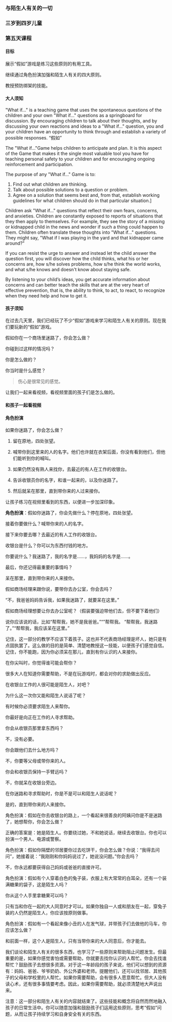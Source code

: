 ### 与陌生人有关的一切

### 三岁到四岁儿童

### 第五天课程

#### 目标

展示“假如”游戏是练习这些原则的有用工具。

继续通过角色扮演加强和陌生人有关的四大原则。

教授预防绑架的技能。

#### 大人须知

"What if..." is a teaching game that uses the spontaneous questions of the children and your own "What if..." questions as a springboard for discussion.  By encouraging children to talk about their thoughts, and by discussing your own reactions and ideas to a "What if..." question, you and your children have an opportunity to think through and establish a variety of possible responses.
“假如”

The "What if..."Game helps children to anticipate and plan.  It is this aspect of the Game that makes it the single most valuable tool you have for teaching personal safety to your children and for encouraging ongoing reinforcement and participation.

The purpose of any "What if..." Game is to: 

1. Find out what children are thinking.
2. Talk about possible solutions to a question or problem.
3. Agree on a solution that seems best and, from that, establish working guidelines for what children should do in that particular situation.]

Children ask "What if..." questions that reflect their own fears, concerns, and anxieties.  Children are constantly exposed to reports of situations that they then apply to themselves. For example, they see the story of a missing or kidnapped child in the news and wonder if such a thing could happen to them. Children often translate these thoughts into "What if..." questions. They might say, "What if I was playing in the yard and that kidnapper came around?"

If you can resist the urge to answer and instead let the child answer the question first, you will discover how the child thinks, what his or her concerns are, how s/he solves problems, how s/he think the world works, and what s/he knows and doesn't know about staying safe.

By listening to your child’s ideas, you get accurate information about concerns and can better teach the skills that are at the very heart of effective prevention, that is, the ability to think, to act, to react, to recognize when they need help and how to get it.

#### 孩子须知

在过去几天里，我们已经玩了不少“假如”游戏来学习和陌生人有关的原则。现在我们要玩新的“假如”游戏。

假如你在一个商场里迷路了，你会怎么做？

你碰到过这样的情况吗？

你是怎么做的？

你当时是什么感觉？

> 伤心是很常见的感觉。

让我们一起来看视频，看视频里面的孩子们是怎么做的。

#### 和孩子一起看视频

#### 角色扮演

如果你迷路了，你会怎么做？

1. 留在原地，四处张望。

2. 喊带你到这里来的人的名字。他们也许就在衣架后面，你没有看到他们，但他们能听到你的喊叫。

3. 如果仍然没有熟人来找你，去最近的有人在工作的收银台。

4. 告诉收银员你的名字，和谁一起来的，以及你迷路了。

5. 然后就呆在那里，直到带你来的人过来接你。

让孩子练习在视频里看到的东西，以便进一步加深印象。

**角色扮演**：假如你迷路了，你会先做什么？停在原地，四处张望。

接着你要做什么？喊带你来的人的名字。

接下来你要去哪？去最近的有人工作的收银台。

收银台是什么？你可以为东西付钱的地方。

你要说什么？我迷路了，我的名字是……，我妈妈的名字是……。

最后，你还记得最重要的事情吗？

呆在那里，直到带你来的人来接你。

假如商场经理来跟你说，要带你去办公室，你会去吗？

“不，我爸爸妈妈告诉我，如果我迷路了，就要呆在这里。”

假如商场经理想要让你去办公室呢？（假装要强迫带他们去，但不要下着他们）

说你应该说的话，比如“帮帮我，她不是我爸爸。”“”帮帮我。
“帮帮我，我迷路了。”“帮帮我，我应该呆在这里。”

记住，这一部分的教学不应该下着孩子。这也并不代表商场经理是坏人，她只是有点固执罢了。这么做的目的是简单、清楚地教授这一技能，以便孩子们感觉自信。记住，你不能跑，因为你必须呆在那儿，直到有你认识的人来接你。

在你尖叫时，你觉得谁可能会帮你？

很多大人在知道你需要帮助，不是在玩游戏时，都会对你的求助做出反应。

在收银台工作的人很可能是陌生人，对吧？

为什么这一次你又能和陌生人说话了呢？

有时候你必须要求陌生人来帮你。

你最好是向正在工作的人寻求帮助。

你会从收银员那里拿东西吗？

不，没有必要。

你会跟他们去什么地方吗？

不，你要等父母或带你来的人。

你会和收银员保持一手臂远吗？

不，你就呆在收银台旁边。

在你迷路和寻求帮助时，你是不是可以和陌生人说话呢？

是的，直到带你来的人来接你。

角色扮演：假如在你去收银台的路上，一个看起来很善良的阿姨问你是不是迷路了，她想帮你，你会怎么做？

正确的答案是：她是陌生人。你要绕过她，不和她说话，继续去收银台。你也可以扮演一个男人、电源或警察。

角色扮演：假如你隔壁的邻居要你过去吃饼干，你会怎么做？你说：“我得去问问”，她接着说：“我刚刚和你妈妈说过了，她说没问题。”你会去吗？

不，你永远都要获得自己妈妈或爸爸的直接许可。

角色扮演：假如有个人穿着白色的兔子装，衣服上有大常常的白耳朵，还有一个装满糖果的袋子，这是陌生人吗？

你从这个人手里拿糖果可以吗？

只有当和你在一起的大人同意时才可以。如果你独自一人或和朋友在一起，穿兔子装的人仍然是陌生人，你应该按原则做事。

角色扮演：假如有一个看起来像小丑的人在发气球，并带孩子们去做他的马车，你应该怎么做？

和前面一样，这个人是陌生人，只有当带你来的大人同意后，你才能去。

我们谈论和陌生人有关的很多东西，也学习了一些原则来帮助阻止问题发生。但最重要的是，如果你感觉害怕或需要帮助，你就要去找你认识的人帮忙。你会去找谁帮忙？鼓励孩子去想很多资源。对于这一年龄段的孩子来说，他们可以想到的资源有：妈妈、爸爸、爷爷奶奶、外公外婆和老师。提醒他们，还可以找邻居、其他孩子的父母和学校里的人帮忙。如果你需要帮助，会有很多人愿意帮忙。但大人没有读心术，还有很多事情要考虑。因此，如果你需要帮助，就必须清楚地大声说出来。

注意：这一部分和陌生人有关的内容就结束了。这些技能和概念将自然而然地融入孩子的日常生活中。你可以随意加强和鼓励孩子们运用这些原则，思考“假如”问题，从而让孩子持续学习和自身安全有关的东西。